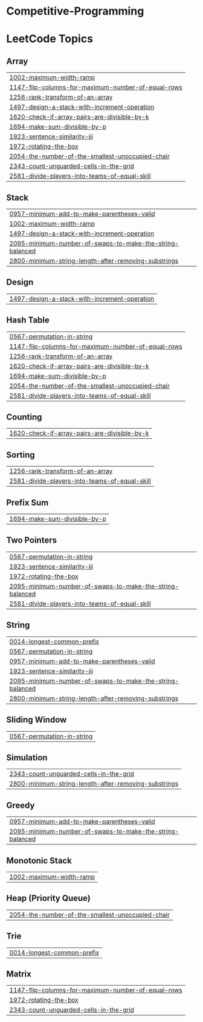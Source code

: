 # Competitive-Programming

<!---LeetCode Topics Start-->
# LeetCode Topics
## Array
|  |
| ------- |
| [1002-maximum-width-ramp](https://github.com/EyasuTesfu/Competitive-Programming/tree/master/1002-maximum-width-ramp) |
| [1147-flip-columns-for-maximum-number-of-equal-rows](https://github.com/EyasuTesfu/Competitive-Programming/tree/master/1147-flip-columns-for-maximum-number-of-equal-rows) |
| [1256-rank-transform-of-an-array](https://github.com/EyasuTesfu/Competitive-Programming/tree/master/1256-rank-transform-of-an-array) |
| [1497-design-a-stack-with-increment-operation](https://github.com/EyasuTesfu/Competitive-Programming/tree/master/1497-design-a-stack-with-increment-operation) |
| [1620-check-if-array-pairs-are-divisible-by-k](https://github.com/EyasuTesfu/Competitive-Programming/tree/master/1620-check-if-array-pairs-are-divisible-by-k) |
| [1694-make-sum-divisible-by-p](https://github.com/EyasuTesfu/Competitive-Programming/tree/master/1694-make-sum-divisible-by-p) |
| [1923-sentence-similarity-iii](https://github.com/EyasuTesfu/Competitive-Programming/tree/master/1923-sentence-similarity-iii) |
| [1972-rotating-the-box](https://github.com/EyasuTesfu/Competitive-Programming/tree/master/1972-rotating-the-box) |
| [2054-the-number-of-the-smallest-unoccupied-chair](https://github.com/EyasuTesfu/Competitive-Programming/tree/master/2054-the-number-of-the-smallest-unoccupied-chair) |
| [2343-count-unguarded-cells-in-the-grid](https://github.com/EyasuTesfu/Competitive-Programming/tree/master/2343-count-unguarded-cells-in-the-grid) |
| [2581-divide-players-into-teams-of-equal-skill](https://github.com/EyasuTesfu/Competitive-Programming/tree/master/2581-divide-players-into-teams-of-equal-skill) |
## Stack
|  |
| ------- |
| [0957-minimum-add-to-make-parentheses-valid](https://github.com/EyasuTesfu/Competitive-Programming/tree/master/0957-minimum-add-to-make-parentheses-valid) |
| [1002-maximum-width-ramp](https://github.com/EyasuTesfu/Competitive-Programming/tree/master/1002-maximum-width-ramp) |
| [1497-design-a-stack-with-increment-operation](https://github.com/EyasuTesfu/Competitive-Programming/tree/master/1497-design-a-stack-with-increment-operation) |
| [2095-minimum-number-of-swaps-to-make-the-string-balanced](https://github.com/EyasuTesfu/Competitive-Programming/tree/master/2095-minimum-number-of-swaps-to-make-the-string-balanced) |
| [2800-minimum-string-length-after-removing-substrings](https://github.com/EyasuTesfu/Competitive-Programming/tree/master/2800-minimum-string-length-after-removing-substrings) |
## Design
|  |
| ------- |
| [1497-design-a-stack-with-increment-operation](https://github.com/EyasuTesfu/Competitive-Programming/tree/master/1497-design-a-stack-with-increment-operation) |
## Hash Table
|  |
| ------- |
| [0567-permutation-in-string](https://github.com/EyasuTesfu/Competitive-Programming/tree/master/0567-permutation-in-string) |
| [1147-flip-columns-for-maximum-number-of-equal-rows](https://github.com/EyasuTesfu/Competitive-Programming/tree/master/1147-flip-columns-for-maximum-number-of-equal-rows) |
| [1256-rank-transform-of-an-array](https://github.com/EyasuTesfu/Competitive-Programming/tree/master/1256-rank-transform-of-an-array) |
| [1620-check-if-array-pairs-are-divisible-by-k](https://github.com/EyasuTesfu/Competitive-Programming/tree/master/1620-check-if-array-pairs-are-divisible-by-k) |
| [1694-make-sum-divisible-by-p](https://github.com/EyasuTesfu/Competitive-Programming/tree/master/1694-make-sum-divisible-by-p) |
| [2054-the-number-of-the-smallest-unoccupied-chair](https://github.com/EyasuTesfu/Competitive-Programming/tree/master/2054-the-number-of-the-smallest-unoccupied-chair) |
| [2581-divide-players-into-teams-of-equal-skill](https://github.com/EyasuTesfu/Competitive-Programming/tree/master/2581-divide-players-into-teams-of-equal-skill) |
## Counting
|  |
| ------- |
| [1620-check-if-array-pairs-are-divisible-by-k](https://github.com/EyasuTesfu/Competitive-Programming/tree/master/1620-check-if-array-pairs-are-divisible-by-k) |
## Sorting
|  |
| ------- |
| [1256-rank-transform-of-an-array](https://github.com/EyasuTesfu/Competitive-Programming/tree/master/1256-rank-transform-of-an-array) |
| [2581-divide-players-into-teams-of-equal-skill](https://github.com/EyasuTesfu/Competitive-Programming/tree/master/2581-divide-players-into-teams-of-equal-skill) |
## Prefix Sum
|  |
| ------- |
| [1694-make-sum-divisible-by-p](https://github.com/EyasuTesfu/Competitive-Programming/tree/master/1694-make-sum-divisible-by-p) |
## Two Pointers
|  |
| ------- |
| [0567-permutation-in-string](https://github.com/EyasuTesfu/Competitive-Programming/tree/master/0567-permutation-in-string) |
| [1923-sentence-similarity-iii](https://github.com/EyasuTesfu/Competitive-Programming/tree/master/1923-sentence-similarity-iii) |
| [1972-rotating-the-box](https://github.com/EyasuTesfu/Competitive-Programming/tree/master/1972-rotating-the-box) |
| [2095-minimum-number-of-swaps-to-make-the-string-balanced](https://github.com/EyasuTesfu/Competitive-Programming/tree/master/2095-minimum-number-of-swaps-to-make-the-string-balanced) |
| [2581-divide-players-into-teams-of-equal-skill](https://github.com/EyasuTesfu/Competitive-Programming/tree/master/2581-divide-players-into-teams-of-equal-skill) |
## String
|  |
| ------- |
| [0014-longest-common-prefix](https://github.com/EyasuTesfu/Competitive-Programming/tree/master/0014-longest-common-prefix) |
| [0567-permutation-in-string](https://github.com/EyasuTesfu/Competitive-Programming/tree/master/0567-permutation-in-string) |
| [0957-minimum-add-to-make-parentheses-valid](https://github.com/EyasuTesfu/Competitive-Programming/tree/master/0957-minimum-add-to-make-parentheses-valid) |
| [1923-sentence-similarity-iii](https://github.com/EyasuTesfu/Competitive-Programming/tree/master/1923-sentence-similarity-iii) |
| [2095-minimum-number-of-swaps-to-make-the-string-balanced](https://github.com/EyasuTesfu/Competitive-Programming/tree/master/2095-minimum-number-of-swaps-to-make-the-string-balanced) |
| [2800-minimum-string-length-after-removing-substrings](https://github.com/EyasuTesfu/Competitive-Programming/tree/master/2800-minimum-string-length-after-removing-substrings) |
## Sliding Window
|  |
| ------- |
| [0567-permutation-in-string](https://github.com/EyasuTesfu/Competitive-Programming/tree/master/0567-permutation-in-string) |
## Simulation
|  |
| ------- |
| [2343-count-unguarded-cells-in-the-grid](https://github.com/EyasuTesfu/Competitive-Programming/tree/master/2343-count-unguarded-cells-in-the-grid) |
| [2800-minimum-string-length-after-removing-substrings](https://github.com/EyasuTesfu/Competitive-Programming/tree/master/2800-minimum-string-length-after-removing-substrings) |
## Greedy
|  |
| ------- |
| [0957-minimum-add-to-make-parentheses-valid](https://github.com/EyasuTesfu/Competitive-Programming/tree/master/0957-minimum-add-to-make-parentheses-valid) |
| [2095-minimum-number-of-swaps-to-make-the-string-balanced](https://github.com/EyasuTesfu/Competitive-Programming/tree/master/2095-minimum-number-of-swaps-to-make-the-string-balanced) |
## Monotonic Stack
|  |
| ------- |
| [1002-maximum-width-ramp](https://github.com/EyasuTesfu/Competitive-Programming/tree/master/1002-maximum-width-ramp) |
## Heap (Priority Queue)
|  |
| ------- |
| [2054-the-number-of-the-smallest-unoccupied-chair](https://github.com/EyasuTesfu/Competitive-Programming/tree/master/2054-the-number-of-the-smallest-unoccupied-chair) |
## Trie
|  |
| ------- |
| [0014-longest-common-prefix](https://github.com/EyasuTesfu/Competitive-Programming/tree/master/0014-longest-common-prefix) |
## Matrix
|  |
| ------- |
| [1147-flip-columns-for-maximum-number-of-equal-rows](https://github.com/EyasuTesfu/Competitive-Programming/tree/master/1147-flip-columns-for-maximum-number-of-equal-rows) |
| [1972-rotating-the-box](https://github.com/EyasuTesfu/Competitive-Programming/tree/master/1972-rotating-the-box) |
| [2343-count-unguarded-cells-in-the-grid](https://github.com/EyasuTesfu/Competitive-Programming/tree/master/2343-count-unguarded-cells-in-the-grid) |
<!---LeetCode Topics End-->